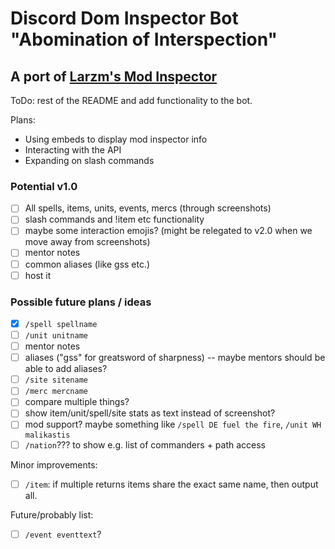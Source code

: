 # Discord Dom Inspector Bot "Abomination of Interspection"

## A port of [Larzm's Mod Inspector](https://larzm42.github.io/dom5inspector/)

ToDo: rest of the README and add functionality to the bot.

Plans:
- Using embeds to display mod inspector info
- Interacting with the API 
- Expanding on slash commands



### Potential v1.0
- [ ] All spells, items, units, events, mercs (through screenshots)
- [ ] slash commands and !item etc functionality
- [ ] maybe some interaction emojis? (might be relegated to v2.0 when we move away from screenshots)
- [ ] mentor notes
- [ ] common aliases (like gss etc.)
- [ ] host it 

### Possible future plans / ideas

- [x] `/spell spellname`
- [ ] `/unit unitname`
- [ ] mentor notes
- [ ] aliases ("gss" for greatsword of sharpness) -- maybe mentors should be able to add aliases?
- [ ] `/site sitename`
- [ ] `/merc mercname`
- [ ] compare multiple things?
- [ ] show item/unit/spell/site stats as text instead of screenshot?
- [ ] mod support? maybe something like `/spell DE fuel the fire`, `/unit WH malikastis`
- [ ] `/nation`??? to show e.g. list of commanders + path access

Minor improvements:
- [ ] `/item`: if multiple returns items share the exact same name, then output all.

Future/probably list:
- [ ] `/event eventtext`?
